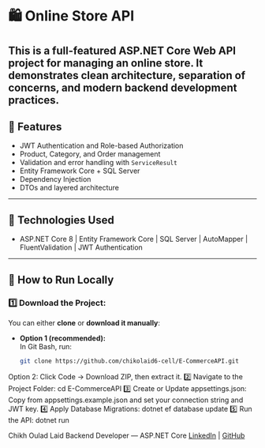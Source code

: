 # 🛍️ Online Store API

This is a full-featured **ASP.NET Core Web API** project for managing an online store.
It demonstrates clean architecture, separation of concerns, and modern backend development practices.
---
## 🚀 Features
- JWT Authentication and Role-based Authorization
- Product, Category, and Order management
- Validation and error handling with `ServiceResult`
- Entity Framework Core + SQL Server
- Dependency Injection
- DTOs and layered architecture
---
## 🧰 Technologies Used
- ASP.NET Core 8 | Entity Framework Core | SQL Server | AutoMapper | FluentValidation | JWT Authentication
---
## 🧪 How to Run Locally
### 1️⃣ Download the Project:
You can either **clone** or **download it manually**:
- **Option 1 (recommended):**  
  In Git Bash, run:  
  ```bash
  git clone https://github.com/chikolaid6-cell/E-CommerceAPI.git
Option 2:
Click Code → Download ZIP, then extract it.
2️⃣ Navigate to the Project Folder:
cd E-CommerceAPI
3️⃣ Create or Update appsettings.json:
Copy from appsettings.example.json and set your connection string and JWT key.
4️⃣ Apply Database Migrations:
dotnet ef database update
5️⃣ Run the API:
dotnet run

Chikh Oulad Laid
Backend Developer — ASP.NET Core
[LinkedIn](www.linkedin.com/in/chikh-oulad-laid-534855337) | [GitHub](https://github.com/chikolaid6-cell)
